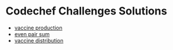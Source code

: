 # Codechef Challenges Solutions

* [vaccine production](2020_dev/vaccine_production/readme.md) 
* [even pair sum](2020_dev/even_pair_sum/readme.md) 
* [vaccine distribution](2020_dev/vaccine_distribution/readme.md)